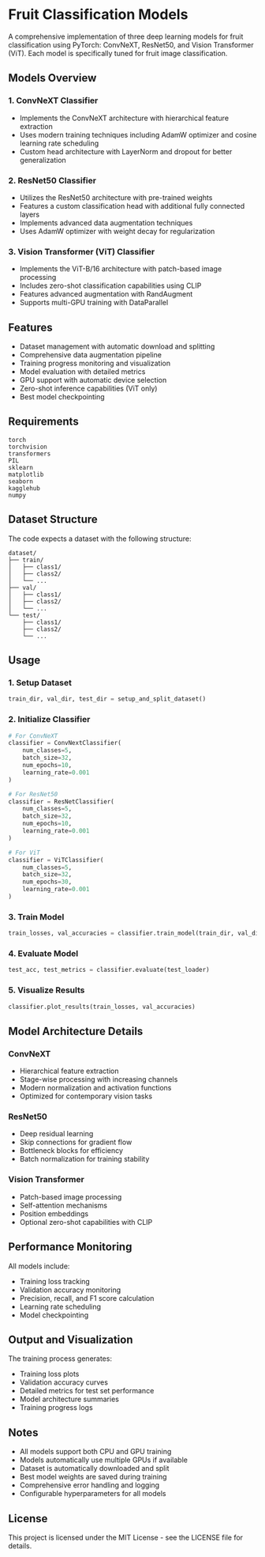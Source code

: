 # Fruit Classification Models

A comprehensive implementation of three deep learning models for fruit classification using PyTorch: ConvNeXT, ResNet50, and Vision Transformer (ViT). Each model is specifically tuned for fruit image classification.

## Models Overview

### 1. ConvNeXT Classifier
- Implements the ConvNeXT architecture with hierarchical feature extraction
- Uses modern training techniques including AdamW optimizer and cosine learning rate scheduling
- Custom head architecture with LayerNorm and dropout for better generalization

### 2. ResNet50 Classifier
- Utilizes the ResNet50 architecture with pre-trained weights
- Features a custom classification head with additional fully connected layers
- Implements advanced data augmentation techniques
- Uses AdamW optimizer with weight decay for regularization

### 3. Vision Transformer (ViT) Classifier
- Implements the ViT-B/16 architecture with patch-based image processing
- Includes zero-shot classification capabilities using CLIP
- Features advanced augmentation with RandAugment
- Supports multi-GPU training with DataParallel

## Features

- Dataset management with automatic download and splitting
- Comprehensive data augmentation pipeline
- Training progress monitoring and visualization
- Model evaluation with detailed metrics
- GPU support with automatic device selection
- Zero-shot inference capabilities (ViT only)
- Best model checkpointing

## Requirements

```
torch
torchvision
transformers
PIL
sklearn
matplotlib
seaborn
kagglehub
numpy
```

## Dataset Structure

The code expects a dataset with the following structure:
```
dataset/
├── train/
│   ├── class1/
│   ├── class2/
│   └── ...
├── val/
│   ├── class1/
│   ├── class2/
│   └── ...
└── test/
    ├── class1/
    ├── class2/
    └── ...
```

## Usage

### 1. Setup Dataset
```python
train_dir, val_dir, test_dir = setup_and_split_dataset()
```

### 2. Initialize Classifier
```python
# For ConvNeXT
classifier = ConvNextClassifier(
    num_classes=5,
    batch_size=32,
    num_epochs=10,
    learning_rate=0.001
)

# For ResNet50
classifier = ResNetClassifier(
    num_classes=5,
    batch_size=32,
    num_epochs=10,
    learning_rate=0.001
)

# For ViT
classifier = ViTClassifier(
    num_classes=5,
    batch_size=32,
    num_epochs=30,
    learning_rate=0.001
)
```

### 3. Train Model
```python
train_losses, val_accuracies = classifier.train_model(train_dir, val_dir)
```

### 4. Evaluate Model
```python
test_acc, test_metrics = classifier.evaluate(test_loader)
```

### 5. Visualize Results
```python
classifier.plot_results(train_losses, val_accuracies)
```

## Model Architecture Details

### ConvNeXT
- Hierarchical feature extraction
- Stage-wise processing with increasing channels
- Modern normalization and activation functions
- Optimized for contemporary vision tasks

### ResNet50
- Deep residual learning
- Skip connections for gradient flow
- Bottleneck blocks for efficiency
- Batch normalization for training stability

### Vision Transformer
- Patch-based image processing
- Self-attention mechanisms
- Position embeddings
- Optional zero-shot capabilities with CLIP

## Performance Monitoring

All models include:
- Training loss tracking
- Validation accuracy monitoring
- Precision, recall, and F1 score calculation
- Learning rate scheduling
- Model checkpointing

## Output and Visualization

The training process generates:
- Training loss plots
- Validation accuracy curves
- Detailed metrics for test set performance
- Model architecture summaries
- Training progress logs

## Notes

- All models support both CPU and GPU training
- Models automatically use multiple GPUs if available
- Dataset is automatically downloaded and split
- Best model weights are saved during training
- Comprehensive error handling and logging
- Configurable hyperparameters for all models

## License

This project is licensed under the MIT License - see the LICENSE file for details.